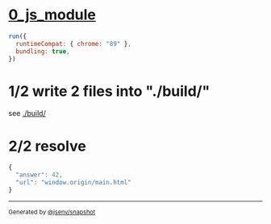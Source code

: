 # [0_js_module](../../script_type_module_inline.test.mjs#L23)

```js
run({
  runtimeCompat: { chrome: "89" },
  bundling: true,
})
```

# 1/2 write 2 files into "./build/"

see [./build/](./build/)

# 2/2 resolve

```js
{
  "answer": 42,
  "url": "window.origin/main.html"
}
```

---

<sub>
  Generated by <a href="https://github.com/jsenv/core/tree/main/packages/independent/snapshot">@jsenv/snapshot</a>
</sub>
